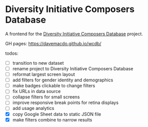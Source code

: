# Diversity Initiative Composers Database

A frontend for the [Diversity Initiative Composers Database](https://nmbx.newmusicusa.org/a-tool-for-change-the-women-composers-database/) project.

GH pages: https://davemacdo.github.io/wcdb/

todos:

- [ ] transition to new dataset
- [ ] rename project to Diversity Initiative Composers Database
- [ ] reformat largest screen layout
- [ ] add filters for gender identity and demographics
- [ ] make badges clickable to change filters
- [ ] fix URLs in data source
- [ ] collapse filters for small screens
- [ ] improve responsive break points for retina displays
- [ ] add usage analytics
- [X] copy Google Sheet data to static JSON file
- [X] make filters combine to narrow results
